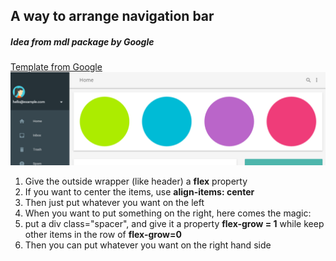 ## A way to arrange navigation bar
##### Idea from mdl package by Google
[Template from Google](http://getmdl.io/templates/dashboard/index.html)
![Screenshot of Google mdl template's nav bar](nav-bar-example.png?raw=true "Optional Title")

1. Give the outside wrapper (like header) a **flex** property
2. If you want to center the items, use **align-items: center**
3. Then just put whatever you want on the left
4. When you want to put something on the right, here comes the magic:
5. put a div class="spacer", and give it a property **flex-grow = 1** while keep other items in the row of **flex-grow=0**
6. Then you can put whatever you want on the right hand side
